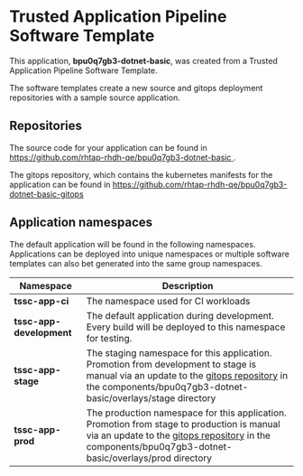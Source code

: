# Trusted Application Pipeline Software Template

This application, **bpu0q7gb3-dotnet-basic**, was created from a Trusted Application Pipeline Software Template.

The software templates create a new source and gitops deployment repositories with a sample source application. 

## Repositories

The source code for your application can be found in [https://github.com/rhtap-rhdh-qe/bpu0q7gb3-dotnet-basic ](https://github.com/rhtap-rhdh-qe/bpu0q7gb3-dotnet-basic ).
 
The gitops repository, which contains the kubernetes manifests for the application can be found in 
[https://github.com/rhtap-rhdh-qe/bpu0q7gb3-dotnet-basic-gitops ](https://github.com/rhtap-rhdh-qe/bpu0q7gb3-dotnet-basic-gitops ) 

## Application namespaces 

The default application will be found in the following namespaces. Applications can be deployed into unique namespaces or multiple software templates can also bet generated into the same group namespaces.  

|  Namespace   |  Description   |  
| -------- | -------- |
| **tssc-app-ci** | The namespace used for CI workloads |
| **tssc-app-development** | The default application during development. Every build will be deployed to this namespace for testing. |
| **tssc-app-stage** | The staging namespace for this application. Promotion from development to stage is manual via an update to the [gitops repository](https://github.com/rhtap-rhdh-qe/bpu0q7gb3-dotnet-basic-gitops ) in the components/bpu0q7gb3-dotnet-basic/overlays/stage directory |
| **tssc-app-prod** | The production namespace for this application. Promotion from stage to production is manual via an update to the [gitops repository](https://github.com/rhtap-rhdh-qe/bpu0q7gb3-dotnet-basic-gitops ) in the components/bpu0q7gb3-dotnet-basic/overlays/prod directory |